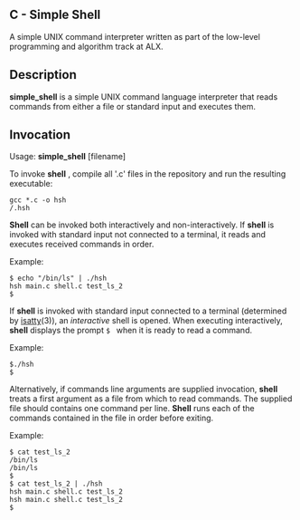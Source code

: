 ## C - Simple Shell ##

A simple UNIX command interpreter written as part of the low-level programming and algorithm track at ALX.

## Description

**simple_shell** is a simple UNIX command language interpreter that reads commands from either a file or standard input and executes them.

## Invocation

Usage: **simple_shell** [filename]

To invoke **shell** , compile all '.c' files in the repository and run the resulting executable:

```
gcc *.c -o hsh
/.hsh

```

**Shell** can be invoked both interactively and non-interactively. If **shell** is invoked with standard input not connected to a terminal, it reads and executes received commands in order.

Example:

```
$ echo "/bin/ls" | ./hsh
hsh main.c shell.c test_ls_2
$

```
If **shell** is invoked with standard input connected to a terminal (determined by [isatty](https://linux.die.net/man/3/isatty)(3)), an *interactive* shell is opened. When executing interactively, **shell** displays the prompt `$ ` when it is ready to read a command.

Example:

```
$./hsh
$

```
Alternatively, if commands  line arguments are supplied invocation, **shell** treats a first argument as a file from which to read commands. The supplied file should contains one command per line. **Shell** runs each of the commands contained in the file in order before exiting.

Example:

```
$ cat test_ls_2
/bin/ls
/bin/ls
$
$ cat test_ls_2 | ./hsh
hsh main.c shell.c test_ls_2
hsh main.c shell.c test_ls_2
$

```
